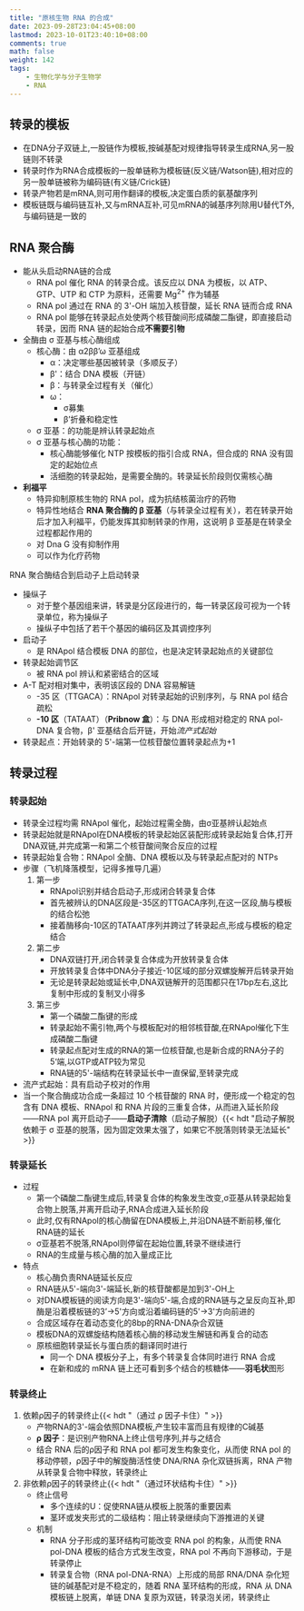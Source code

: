 ```yaml
---
title: "原核生物 RNA 的合成"
date: 2023-09-28T23:04:45+08:00
lastmod: 2023-10-01T23:40:10+08:00
comments: true
math: false
weight: 142
tags:
    - 生物化学与分子生物学
    - RNA
---
```


## 转录的模板

- 在DNA分子双链上,一股链作为模板,按碱基配对规律指导转录生成RNA,另一股链则不转录
- 转录时作为RNA合成模板的一股单链称为模板链(反义链/Watson链),相对应的另一股单链被称为编码链(有义链/Crick链)
- 转录产物若是mRNA,则可用作翻译的模板,决定蛋白质的氨基酸序列
- 模板链既与编码链互补,又与mRNA互补,可见mRNA的碱基序列除用U替代T外,与编码链是一致的

## RNA 聚合酶

- 能从头启动RNA链的合成
    - RNA pol 催化 RNA 的转录合成。该反应以 DNA 为模板，以 ATP、GTP、UTP 和 CTP 为原料，还需要 Mg<sup>2+</sup> 作为辅基
    - RNA pol 通过在 RNA 的 3'-OH 端加入核苷酸，延长 RNA 链而合成 RNA
    - RNA pol 能够在转录起点处使两个核苷酸间形成磷酸二酯键，即直接启动转录，因而 RNA 链的起始合成**不需要引物**
- 全酶由 σ 亚基与核心酶组成
    - 核心酶：由 α2ββ’ω 亚基组成
        - α：决定哪些基因被转录（多顺反子）
        - β'：结合 DNA 模板（开链）
        - β：与转录全过程有关（催化）
        - ω：
            - σ募集
            - β’折叠和稳定性
    - σ 亚基：的功能是辨认转录起始点
    - σ 亚基与核心酶的功能：
        - 核心酶能够催化 NTP 按模板的指引合成 RNA，但合成的 RNA 没有固定的起始位点
        - 活细胞的转录起始，是需要全酶的。转录延长阶段则仅需核心酶
- **利福平**
    - 特异抑制原核生物的 RNA pol，成为抗结核菌治疗的药物
    - 特异性地结合 **RNA 聚合酶的 β 亚基**（与转录全过程有关），若在转录开始后才加入利福平，仍能发挥其抑制转录的作用，这说明 β 亚基是在转录全过程都起作用的
    - 对 Dna G 没有抑制作用
    - 可以作为化疗药物

RNA 聚合酶结合到启动子上启动转录

- 操纵子
    - 对于整个基因组来讲，转录是分区段进行的，每一转录区段可视为一个转录单位，称为操纵子
    - 操纵子中包括了若干个基因的编码区及其调控序列
- 启动子
    - 是 RNApol 结合模板 DNA 的部位，也是决定转录起始点的关键部位
- 转录起始调节区
    - 被 RNA pol 辨认和紧密结合的区域
- A-T 配对相对集中，表明该区段的 DNA 容易解链
    - -35 区（TTGACA）：RNApol 对转录起始的识别序列，与 RNA pol 结合疏松
    - **-10 区**（TATAAT）（**Pribnow 盒**）：与 DNA 形成相对稳定的 RNA pol-DNA 复合物，β' 亚基结合后开链，开始*流产式起始*
- 转录起点：开始转录的 5'-端第一位核苷酸位置转录起点为+1

## 转录过程

### 转录起始

- 转录全过程均需 RNApol 催化，起始过程需全酶，由σ亚基辨认起始点
- 转录起始就是RNApol在DNA模板的转录起始区装配形成转录起始复合体,打开DNA双链,并完成第一和第二个核苷酸间聚合反应的过程
- 转录起始复合物：RNApol 全酶、DNA 模板以及与转录起点配对的 NTPs
- 步骤（飞机降落模型，记得多推导几遍）
    1. 第一步
        - RNApol识别并结合启动子,形成闭合转录复合体
        - 首先被辨认的DNA区段是-35区的TTGACA序列,在这一区段,酶与模板的结合松弛
        - 接着酶移向-10区的TATAAT序列并跨过了转录起点,形成与模板的稳定结合
    2. 第二步
        - DNA双链打开,闭合转录复合体成为开放转录复合体
        - 开放转录复合体中DNA分子接近-10区域的部分双螺旋解开后转录开始
        - 无论是转录起始或延长中,DNA双链解开的范围都只在17bp左右,这比复制中形成的复制叉小得多
    3. 第三步
        - 第一个磷酸二酯键的形成
        - 转录起始不需引物,两个与模板配对的相邻核苷酸,在RNApol催化下生成磷酸二酯键
        - 转录起点配对生成的RNA的第一位核苷酸,也是新合成的RNA分子的5‘端,以GTP或ATP较为常见
        - RNA链的5'-端结构在转录延长中一直保留,至转录完成
- 流产式起始：具有启动子校对的作用
- 当一个聚合酶成功合成一条超过 10 个核苷酸的 RNA 时，便形成一个稳定的包含有 DNA 模板、RNApol 和 RNA 片段的三重复合体，从而进入延长阶段 ——RNA pol 离开启动子——**启动子清除**（启动子解脱）{{< hdt "启动子解脱依赖于 σ 亚基的脱落，因为固定效果太强了，如果它不脱落则转录无法延长" >}}

### 转录延长

- 过程
    - 第一个磷酸二酯键生成后,转录复合体的构象发生改变,σ亚基从转录起始复合物上脱落,并离开启动子,RNA合成进入延长阶段
    - 此时,仅有RNApol的核心酶留在DNA模板上,并沿DNA链不断前移,催化RNA链的延长
    - σ亚基若不脱落,RNApol则停留在起始位置,转录不继续进行
    - RNA的生成量与核心酶的加入量成正比
- 特点
    - 核心酶负责RNA链延长反应
    - RNA链从5'-端向3'-端延长,新的核苷酸都是加到3'-OH上
    - 对DNA模板链的阅读方向是3'-端向5'-端,合成的RNA链与之呈反向互补,即酶是沿着模板链的3’→5'方向或沿着编码链的5'→3'方向前进的
    - 合成区域存在着动态变化的8bp的RNA-DNA杂合双链
    - 模板DNA的双螺旋结构随着核心酶的移动发生解链和再复合的动态
    - 原核细胞转录延长与蛋白质的翻译同时进行
        - 同一个 DNA 模板分子上，有多个转录复合体同时进行 RNA 合成
        - 在新和成的 mRNA 链上还可看到多个结合的核糖体——**羽毛状**图形

### 转录终止

1. 依赖ρ因子的转录终止{{< hdt "（通过 ρ 因子卡住）" >}}
    - 产物RNA的3'-端会依照DNA模板,产生较丰富而且有规律的C碱基
    - **ρ 因子**：是识别产物RNA上终止信号序列,并与之结合
    - 结合 RNA 后的ρ因子和 RNA pol 都可发生构象变化，从而使 RNA pol 的移动停顿，ρ因子中的解旋酶活性使 DNA/RNA 杂化双链拆离，RNA 产物从转录复合物中释放，转录终止
2. 非依赖ρ因子的转录终止{{< hdt "（通过环状结构卡住）" >}}
    - 终止信号
        - 多个连续的U：促使RNA链从模板上脱落的重要因素
        - 茎环或发夹形式的二级结构：阻止转录继续向下游推进的关键
    - 机制
        - RNA 分子形成的茎环结构可能改变 RNA pol 的构象，从而使 RNA pol-DNA 模板的结合方式发生改变，RNA pol 不再向下游移动，于是转录停止
        - 转录复合物（RNA pol-DNA-RNA）上形成的局部 RNA/DNA 杂化短链的碱基配对是不稳定的，随着 RNA 茎环结构的形成，RNA 从 DNA 模板链上脱离，单链 DNA 复原为双链，转录泡关闭，转录终止
